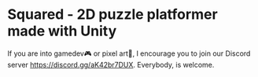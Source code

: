 # Squared - 2D puzzle platformer made with Unity 

If you are into gamedev🎮 or pixel art🎨, I encourage you to join our Discord server https://discord.gg/aK42br7DUX.
Everybody, is welcome.
